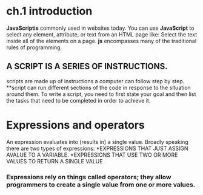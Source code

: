 # ch.1 introduction
**JavaScriptis** commonly used in websites today. 
You can use **JavaScript** to select any element, attribute, or text from an
HTML page like: Select the text inside all of the <hl>
elements on a page.
**js** encompasses many of the traditional rules of programming.
## A **SCRIPT** IS A SERIES OF INSTRUCTIONS.
scripts are made up of instructions a computer can follow step by step.
**script can run different sections of the code in response to the situation around them.
To write a script, you need to first state your goal and then list the tasks that need to be completed in order to achieve it. 
# Expressions and operators
An expression evaluates into (results in) a single value. Broadly speaking
there are two types of expressions:
*EXPRESSIONS THAT JUST ASSIGN AVALUE TO A VARIABLE.
*EXPRESSIONS THAT USE TWO OR MORE VALUES TO RETURN A SINGLE VALUE   

### Expressions rely on things called operators; they allow programmers to create a single value from one or more values. 
